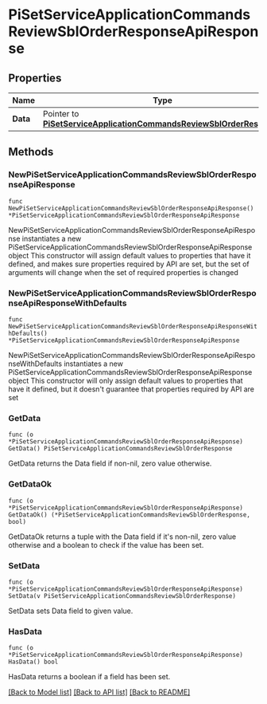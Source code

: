 # PiSetServiceApplicationCommandsReviewSblOrderResponseApiResponse

## Properties

Name | Type | Description | Notes
------------ | ------------- | ------------- | -------------
**Data** | Pointer to [**PiSetServiceApplicationCommandsReviewSblOrderResponse**](PiSetServiceApplicationCommandsReviewSblOrderResponse.md) |  | [optional] 

## Methods

### NewPiSetServiceApplicationCommandsReviewSblOrderResponseApiResponse

`func NewPiSetServiceApplicationCommandsReviewSblOrderResponseApiResponse() *PiSetServiceApplicationCommandsReviewSblOrderResponseApiResponse`

NewPiSetServiceApplicationCommandsReviewSblOrderResponseApiResponse instantiates a new PiSetServiceApplicationCommandsReviewSblOrderResponseApiResponse object
This constructor will assign default values to properties that have it defined,
and makes sure properties required by API are set, but the set of arguments
will change when the set of required properties is changed

### NewPiSetServiceApplicationCommandsReviewSblOrderResponseApiResponseWithDefaults

`func NewPiSetServiceApplicationCommandsReviewSblOrderResponseApiResponseWithDefaults() *PiSetServiceApplicationCommandsReviewSblOrderResponseApiResponse`

NewPiSetServiceApplicationCommandsReviewSblOrderResponseApiResponseWithDefaults instantiates a new PiSetServiceApplicationCommandsReviewSblOrderResponseApiResponse object
This constructor will only assign default values to properties that have it defined,
but it doesn't guarantee that properties required by API are set

### GetData

`func (o *PiSetServiceApplicationCommandsReviewSblOrderResponseApiResponse) GetData() PiSetServiceApplicationCommandsReviewSblOrderResponse`

GetData returns the Data field if non-nil, zero value otherwise.

### GetDataOk

`func (o *PiSetServiceApplicationCommandsReviewSblOrderResponseApiResponse) GetDataOk() (*PiSetServiceApplicationCommandsReviewSblOrderResponse, bool)`

GetDataOk returns a tuple with the Data field if it's non-nil, zero value otherwise
and a boolean to check if the value has been set.

### SetData

`func (o *PiSetServiceApplicationCommandsReviewSblOrderResponseApiResponse) SetData(v PiSetServiceApplicationCommandsReviewSblOrderResponse)`

SetData sets Data field to given value.

### HasData

`func (o *PiSetServiceApplicationCommandsReviewSblOrderResponseApiResponse) HasData() bool`

HasData returns a boolean if a field has been set.


[[Back to Model list]](../README.md#documentation-for-models) [[Back to API list]](../README.md#documentation-for-api-endpoints) [[Back to README]](../README.md)



